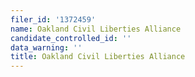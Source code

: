 ```yaml
---
filer_id: '1372459'
name: Oakland Civil Liberties Alliance
candidate_controlled_id: ''
data_warning: ''
title: Oakland Civil Liberties Alliance
---
```

